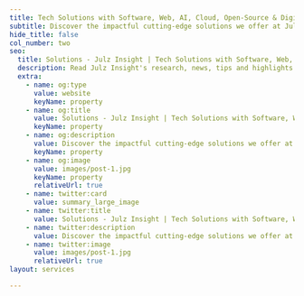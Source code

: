 ```yaml
---
title: Tech Solutions with Software, Web, AI, Cloud, Open-Source & Digital Transformation Expertise
subtitle: Discover the impactful cutting-edge solutions we offer at Julz Insight from Managed Open-Source Software to Digital Transformation and Tech Solutions
hide_title: false
col_number: two
seo:
  title: Solutions - Julz Insight | Tech Solutions with Software, Web, AI, Cloud, Open-Source & Digital Transformation Expertise
  description: Read Julz Insight's research, news, tips and highlights
  extra:
    - name: og:type
      value: website
      keyName: property
    - name: og:title
      value: Solutions - Julz Insight | Tech Solutions with Software, Web, AI, Cloud, Open-Source & Digital Transformation Expertise
      keyName: property
    - name: og:description
      value: Discover the impactful cutting-edge solutions we offer at Julz Insight from Managed Open-Source Software to Digital Transformation and Tech Solutions
      keyName: property
    - name: og:image
      value: images/post-1.jpg
      keyName: property
      relativeUrl: true
    - name: twitter:card
      value: summary_large_image
    - name: twitter:title
      value: Solutions - Julz Insight | Tech Solutions with Software, Web, AI, Cloud, Open-Source & Digital Transformation Expertise
    - name: twitter:description
      value: Discover the impactful cutting-edge solutions we offer at Julz Insight from Managed Open-Source Software to Digital Transformation and Tech Solutions
    - name: twitter:image
      value: images/post-1.jpg
      relativeUrl: true
layout: services

---
```

